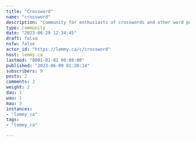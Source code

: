 ```yaml
---
title: "Crossword" 
name: "crossword"
description: "Community for enthusiasts of crosswords and other word puzzles"
type: community
date: "2023-06-29 12:34:45"
draft: false
nsfw: false
actor_id: "https://lemmy.ca/c/crossword"
host: lemmy.ca
lastmod: "0001-01-01 00:00:00"
published: "2023-06-09 01:20:14"
subscribers: 9
posts: 2
comments: 2
weight: 2
dau: 1
wau: 1
mau: 3
instances:
- "lemmy_ca"
tags: 
- "lemmy_ca"

---
```

